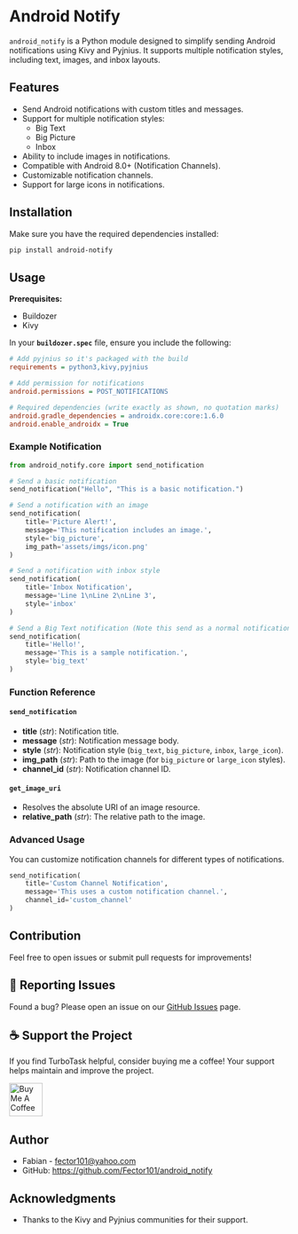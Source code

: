 # Android Notify

`android_notify` is a Python module designed to simplify sending Android notifications using Kivy and Pyjnius. It supports multiple notification styles, including text, images, and inbox layouts.

## Features

- Send Android notifications with custom titles and messages.
- Support for multiple notification styles:
  - Big Text
  - Big Picture
  - Inbox
- Ability to include images in notifications.
- Compatible with Android 8.0+ (Notification Channels).
- Customizable notification channels.
- Support for large icons in notifications.

## Installation

Make sure you have the required dependencies installed:

```bash
pip install android-notify
```

## Usage

**Prerequisites:**  

- Buildozer  
- Kivy

In your **`buildozer.spec`** file, ensure you include the following:

```ini
# Add pyjnius so it's packaged with the build
requirements = python3,kivy,pyjnius

# Add permission for notifications
android.permissions = POST_NOTIFICATIONS

# Required dependencies (write exactly as shown, no quotation marks)
android.gradle_dependencies = androidx.core:core:1.6.0
android.enable_androidx = True
```

### Example Notification

```python
from android_notify.core import send_notification

# Send a basic notification
send_notification("Hello", "This is a basic notification.")

# Send a notification with an image
send_notification(
    title='Picture Alert!',
    message='This notification includes an image.',
    style='big_picture',
    img_path='assets/imgs/icon.png'
)

# Send a notification with inbox style
send_notification(
    title='Inbox Notification',
    message='Line 1\nLine 2\nLine 3',
    style='inbox'
)

# Send a Big Text notification (Note this send as a normal notification if not supported on said device)
send_notification(
    title='Hello!',
    message='This is a sample notification.',
    style='big_text'
)
```

### Function Reference

#### `send_notification`

- **title** (*str*): Notification title.
- **message** (*str*): Notification message body.
- **style** (*str*): Notification style (`big_text`, `big_picture`, `inbox`, `large_icon`).
- **img_path** (*str*): Path to the image (for `big_picture` or `large_icon` styles).
- **channel_id** (*str*): Notification channel ID.

#### `get_image_uri`

- Resolves the absolute URI of an image resource.
- **relative_path** (*str*): The relative path to the image.

### Advanced Usage

You can customize notification channels for different types of notifications.

```python
send_notification(
    title='Custom Channel Notification',
    message='This uses a custom notification channel.',
    channel_id='custom_channel'
)
```

## Contribution

Feel free to open issues or submit pull requests for improvements!

## 🐛 Reporting Issues

Found a bug? Please open an issue on our [GitHub Issues](https://github.com/Fector101/android_notify/issues) page.

## ☕ Support the Project

If you find TurboTask helpful, consider buying me a coffee! Your support helps maintain and improve the project.

<a href="https://www.buymeacoffee.com/fector101" target="_blank">
  <img src="https://cdn.buymeacoffee.com/buttons/v2/default-yellow.png" alt="Buy Me A Coffee" height="60">
</a>

## Author

- Fabian - <fector101@yahoo.com>
- GitHub: <https://github.com/Fector101/android_notify>

## Acknowledgments

- Thanks to the Kivy and Pyjnius communities for their support.
